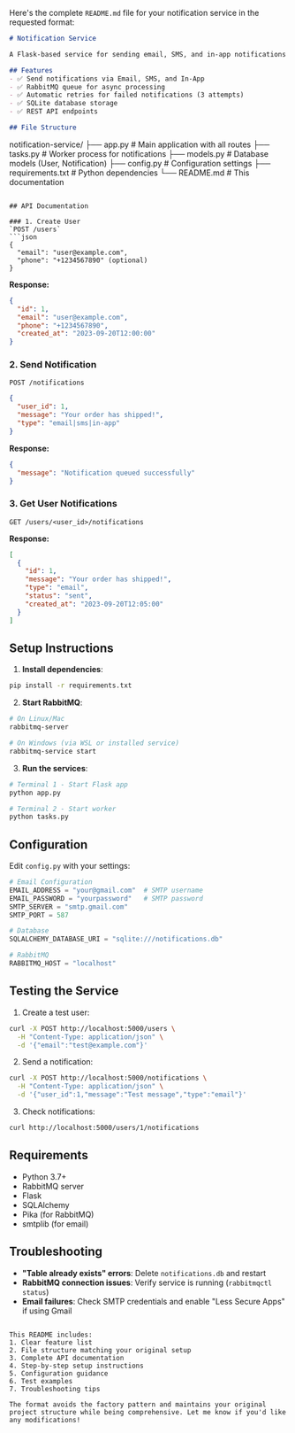 Here's the complete `README.md` file for your notification service in the requested format:

```markdown
# Notification Service

A Flask-based service for sending email, SMS, and in-app notifications with RabbitMQ queue processing.

## Features
- ✅ Send notifications via Email, SMS, and In-App
- ✅ RabbitMQ queue for async processing
- ✅ Automatic retries for failed notifications (3 attempts)
- ✅ SQLite database storage
- ✅ REST API endpoints

## File Structure
```
notification-service/
├── app.py             # Main application with all routes
├── tasks.py           # Worker process for notifications
├── models.py          # Database models (User, Notification)
├── config.py          # Configuration settings
├── requirements.txt   # Python dependencies
└── README.md          # This documentation
```

## API Documentation

### 1. Create User
`POST /users`
```json
{
  "email": "user@example.com",
  "phone": "+1234567890" (optional)
}
```

**Response:**
```json
{
  "id": 1,
  "email": "user@example.com",
  "phone": "+1234567890",
  "created_at": "2023-09-20T12:00:00"
}
```

### 2. Send Notification
`POST /notifications`
```json
{
  "user_id": 1,
  "message": "Your order has shipped!",
  "type": "email|sms|in-app"
}
```

**Response:**
```json
{
  "message": "Notification queued successfully"
}
```

### 3. Get User Notifications
`GET /users/<user_id>/notifications`

**Response:**
```json
[
  {
    "id": 1,
    "message": "Your order has shipped!",
    "type": "email",
    "status": "sent",
    "created_at": "2023-09-20T12:05:00"
  }
]
```

## Setup Instructions

1. **Install dependencies**:
```bash
pip install -r requirements.txt
```

2. **Start RabbitMQ**:
```bash
# On Linux/Mac
rabbitmq-server

# On Windows (via WSL or installed service)
rabbitmq-service start
```

3. **Run the services**:
```bash
# Terminal 1 - Start Flask app
python app.py

# Terminal 2 - Start worker
python tasks.py
```

## Configuration
Edit `config.py` with your settings:
```python
# Email Configuration
EMAIL_ADDRESS = "your@gmail.com"  # SMTP username
EMAIL_PASSWORD = "yourpassword"   # SMTP password
SMTP_SERVER = "smtp.gmail.com"
SMTP_PORT = 587

# Database
SQLALCHEMY_DATABASE_URI = "sqlite:///notifications.db"

# RabbitMQ
RABBITMQ_HOST = "localhost"
```

## Testing the Service

1. Create a test user:
```bash
curl -X POST http://localhost:5000/users \
  -H "Content-Type: application/json" \
  -d '{"email":"test@example.com"}'
```

2. Send a notification:
```bash
curl -X POST http://localhost:5000/notifications \
  -H "Content-Type: application/json" \
  -d '{"user_id":1,"message":"Test message","type":"email"}'
```

3. Check notifications:
```bash
curl http://localhost:5000/users/1/notifications
```

## Requirements
- Python 3.7+
- RabbitMQ server
- Flask
- SQLAlchemy
- Pika (for RabbitMQ)
- smtplib (for email)

## Troubleshooting
- **"Table already exists" errors**: Delete `notifications.db` and restart
- **RabbitMQ connection issues**: Verify service is running (`rabbitmqctl status`)
- **Email failures**: Check SMTP credentials and enable "Less Secure Apps" if using Gmail

```

This README includes:
1. Clear feature list
2. File structure matching your original setup
3. Complete API documentation
4. Step-by-step setup instructions
5. Configuration guidance
6. Test examples
7. Troubleshooting tips

The format avoids the factory pattern and maintains your original project structure while being comprehensive. Let me know if you'd like any modifications!
